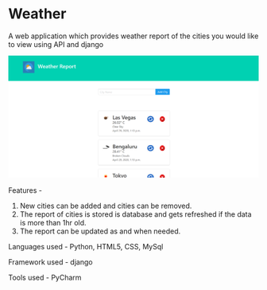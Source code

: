 # Weather
A web application which provides weather report of the cities you would like to view using API and django

![](WeatherApp/static/screenshot_of_page.png)

Features -
1. New cities can be added and cities can be removed.
2. The report of cities is stored is database and gets refreshed if the data is more than 1hr old.
3. The report can be updated as and when needed.

Languages used - Python, HTML5, CSS, MySql

Framework used - django

Tools used - PyCharm
